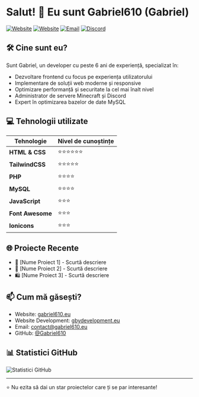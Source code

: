 # Salut! 👋 Eu sunt Gabriel610 (Gabriel)

[![Website](https://img.shields.io/badge/Website-gabriel610.eu-blue)](https://gabriel60.eu)
[![Website](https://img.shields.io/badge/Website-gbydevelopment.eu-red)](https://gbydevelopment.eu)
[![Email](https://img.shields.io/badge/Email-contact@gabriel610.eu-orange)](mailto:contact@gabriel610.eu)
[![Discord](https://img.shields.io/badge/Discord-__gabriel610__-7289DA)](https://discordapp.com/users/1114478410614452244/)

## 🛠️ Cine sunt eu?

Sunt Gabriel, un developer cu peste 6 ani de experiență, specializat în:
- Dezvoltare frontend cu focus pe experiența utilizatorului
- Implementare de soluții web moderne și responsive
- Optimizare performanță și securitate la cel mai înalt nivel
- Administrator de servere Minecraft și Discord
- Expert în optimizarea bazelor de date MySQL

## 💻 Tehnologii utilizate
<!-- Tabel cu tehnologiile utilizate -->
<table>
  <thead>
    <tr>
      <th>Tehnologie</th>
      <th>Nivel de cunoștințe</th>
    </tr>
  </thead>
  <tbody>
    <tr>
      <td><strong>HTML & CSS</strong></td>
      <td>⭐⭐⭐⭐⭐⭐</td>
    </tr>
        <tr>
      <td><strong>TailwindCSS</strong></td>
      <td>⭐⭐⭐⭐⭐</td>
    </tr>
    <tr>
      <td><strong>PHP</strong></td>
      <td>⭐⭐⭐⭐</td>
    </tr>
    <tr>
      <td><strong>MySQL</strong></td>
      <td>⭐⭐⭐⭐</td>
    </tr>
    <tr>
      <td><strong>JavaScript</strong></td>
      <td>⭐⭐⭐</td>
    </tr>
    <tr>
      <td><strong>Font Awesome</strong></td>
      <td>⭐⭐⭐</td>
    </tr>
    <tr>
      <td><strong>Ionicons</strong></td>
      <td>⭐⭐⭐</td>
    </tr>
  </tbody>
</table>

## 🌐 Proiecte Recente

- 🚀 [Nume Proiect 1] - Scurtă descriere
- 💼 [Nume Proiect 2] - Scurtă descriere
- 🛍️ [Nume Proiect 3] - Scurtă descriere

## 📫 Cum mă găsești?

- Website: [gabriel610.eu](https://gabriel610.eu)
- Website Development: [gbydevelopment.eu](https://gbydevelopment.eu)
- Email: contact@gabriel610.eu
- GitHub: [@Gabriel610](https://github.com/Gabriel6100)

## 📊 Statistici GitHub

![Statistici GitHub](https://github-readme-stats.vercel.app/api?username=Gabriel6100&show_icons=true&theme=dark)

---
⭐ Nu ezita să dai un star proiectelor care ți se par interesante!
